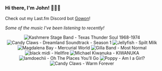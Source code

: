### Hi there, I'm John! 🏄🏻‍♂️

Check out my Last.fm Discord bot [Gowon](http://gowon.ca)!

_Some of the music I've been listening to recently!_


<!-- lastfm -->
<p align="center"><img src="https://lastfm.freetls.fastly.net/i/u/64s/bab223ef1a1a4c9881e9ce464a60b3b3.png" title="Kashmere Stage Band - Texas Thunder Soul 1968-1974"> <img src="https://lastfm.freetls.fastly.net/i/u/64s/44e64814d3b7484ea0ddd0e38f3efb1a.jpg" title="Candy Claws - Dreamland Soundtrack - Season 1"> <img src="https://lastfm.freetls.fastly.net/i/u/64s/97f7fc1e5d5380669ebb944223d0b20f.jpg" title="Jellyfish - Spilt Milk"> <img src="https://lastfm.freetls.fastly.net/i/u/64s/c1b18f7dd5f2b262a96288bfa2330ad2.jpg" title="Magdalena Bay - Mercurial World"> <img src="https://lastfm.freetls.fastly.net/i/u/64s/6d10df130130101bb903958a3ee4c834.jpg" title="Gilla Band - Most Normal"> <img src="https://lastfm.freetls.fastly.net/i/u/64s/02e4eb1da9d19cb35f5970d7bbdf2b48.jpg" title="black midi - Hellfire"> <img src="https://lastfm.freetls.fastly.net/i/u/64s/75335d55128dd22643873906e238ecf5.png" title="Michael Kiwanuka - KIWANUKA"> <img src="https://lastfm.freetls.fastly.net/i/u/64s/ce333d54a960150ef9eab2bbaf228e79.jpg" title="Iamdoechii - Oh The Places You’ll Go"> <img src="https://lastfm.freetls.fastly.net/i/u/64s/000bb38a007a410a4951ba1d044f60a2.jpg" title="Poppy - Am I a Girl?"> <img src="https://lastfm.freetls.fastly.net/i/u/64s/1dd9fe47fd5f4a9ca6a8df8391ff1845.png" title="Candy Claws - Warm Forever"> </p>
